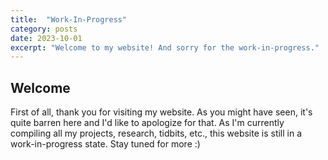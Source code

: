 ```yaml
---
title:  "Work-In-Progress"
category: posts
date: 2023-10-01
excerpt: "Welcome to my website! And sorry for the work-in-progress."
---
```

## Welcome

First of all, thank you for visiting my website. As you might have seen, it's quite barren here and I'd like to apologize for that. 
As I'm currently compiling all my projects, research, tidbits, etc., this website is still in a work-in-progress state.
Stay tuned for more :)
<!-------------------------------- FOOTER ----------------------------> 
